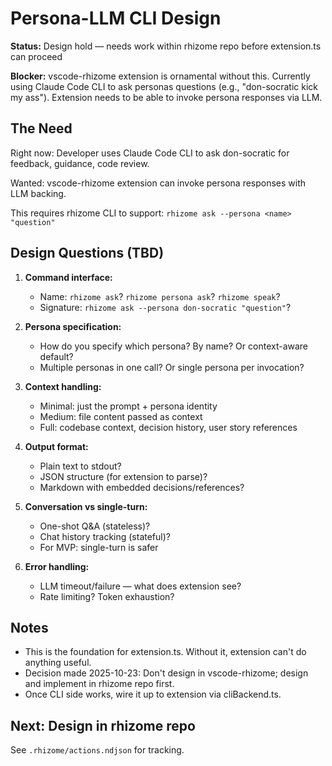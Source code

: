 # Persona-LLM CLI Design

**Status:** Design hold — needs work within rhizome repo before extension.ts can proceed

**Blocker:** vscode-rhizome extension is ornamental without this. Currently using Claude Code CLI to ask personas questions (e.g., "don-socratic kick my ass"). Extension needs to be able to invoke persona responses via LLM.

## The Need

Right now: Developer uses Claude Code CLI to ask don-socratic for feedback, guidance, code review.

Wanted: vscode-rhizome extension can invoke persona responses with LLM backing.

This requires rhizome CLI to support: `rhizome ask --persona <name> "question"`

## Design Questions (TBD)

1. **Command interface:**
   - Name: `rhizome ask`? `rhizome persona ask`? `rhizome speak`?
   - Signature: `rhizome ask --persona don-socratic "question"`?

2. **Persona specification:**
   - How do you specify which persona? By name? Or context-aware default?
   - Multiple personas in one call? Or single persona per invocation?

3. **Context handling:**
   - Minimal: just the prompt + persona identity
   - Medium: file content passed as context
   - Full: codebase context, decision history, user story references

4. **Output format:**
   - Plain text to stdout?
   - JSON structure (for extension to parse)?
   - Markdown with embedded decisions/references?

5. **Conversation vs single-turn:**
   - One-shot Q&A (stateless)?
   - Chat history tracking (stateful)?
   - For MVP: single-turn is safer

6. **Error handling:**
   - LLM timeout/failure — what does extension see?
   - Rate limiting? Token exhaustion?

## Notes

- This is the foundation for extension.ts. Without it, extension can't do anything useful.
- Decision made 2025-10-23: Don't design in vscode-rhizome; design and implement in rhizome repo first.
- Once CLI side works, wire it up to extension via cliBackend.ts.

## Next: Design in rhizome repo

See `.rhizome/actions.ndjson` for tracking.
